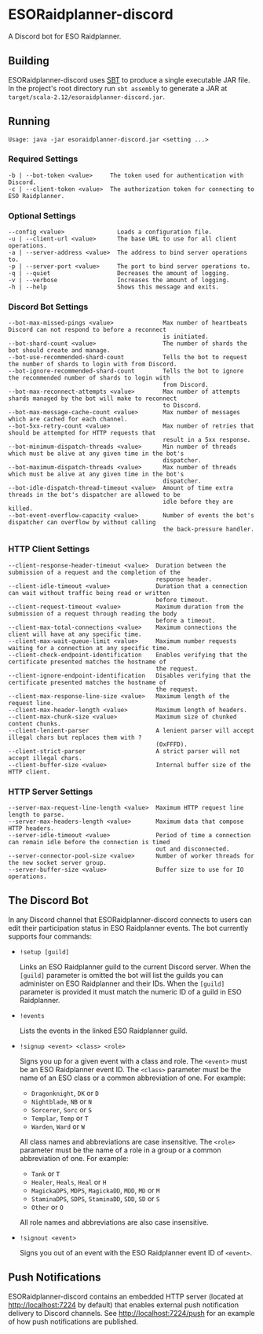 # ESORaidplanner-discord

A Discord bot for ESO Raidplanner.

## Building

ESORaidplanner-discord uses [SBT](https://www.scala-sbt.org/) to produce a single executable JAR file. In the project's
root directory run `sbt assembly` to generate a JAR at `target/scala-2.12/esoraidplanner-discord.jar`.

## Running

```
Usage: java -jar esoraidplanner-discord.jar <setting ...>
```

### Required Settings

```
-b | --bot-token <value>     The token used for authentication with Discord.
-c | --client-token <value>  The authorization token for connecting to ESO Raidplanner.
```

### Optional Settings

```
--config <value>               Loads a configuration file.
-u | --client-url <value>      The base URL to use for all client operations.
-a | --server-address <value>  The address to bind server operations to.
-p | --server-port <value>     The port to bind server operations to.
-q | --quiet                   Decreases the amount of logging.
-v | --verbose                 Increases the amount of logging.
-h | --help                    Shows this message and exits.
```

### Discord Bot Settings

```
--bot-max-missed-pings <value>              Max number of heartbeats Discord can not respond to before a reconnect
                                            is initiated.
--bot-shard-count <value>                   The number of shards the bot should create and manage.
--bot-use-recommended-shard-count           Tells the bot to request the number of shards to login with from Discord.
--bot-ignore-recommended-shard-count        Tells the bot to ignore the recommended number of shards to login with
                                            from Discord.
--bot-max-reconnect-attempts <value>        Max number of attempts shards managed by the bot will make to reconnect
                                            to Discord.
--bot-max-message-cache-count <value>       Max number of messages which are cached for each channel.
--bot-5xx-retry-count <value>               Max number of retries that should be attempted for HTTP requests that
                                            result in a 5xx response.
--bot-minimum-dispatch-threads <value>      Min number of threads which must be alive at any given time in the bot's
                                            dispatcher.
--bot-maximum-dispatch-threads <value>      Max number of threads which must be alive at any given time in the bot's
                                            dispatcher.
--bot-idle-dispatch-thread-timeout <value>  Amount of time extra threads in the bot's dispatcher are allowed to be
                                            idle before they are killed.
--bot-event-overflow-capacity <value>       Number of events the bot's dispatcher can overflow by without calling
                                            the back-pressure handler.
```

### HTTP Client Settings

```
--client-response-header-timeout <value>  Duration between the submission of a request and the completion of the
                                          response header.
--client-idle-timeout <value>             Duration that a connection can wait without traffic being read or written
                                          before timeout.
--client-request-timeout <value>          Maximum duration from the submission of a request through reading the body
                                          before a timeout.
--client-max-total-connections <value>    Maximum connections the client will have at any specific time.
--client-max-wait-queue-limit <value>     Maximum number requests waiting for a connection at any specific time.
--client-check-endpoint-identification    Enables verifying that the certificate presented matches the hostname of
                                          the request.
--client-ignore-endpoint-identification   Disables verifying that the certificate presented matches the hostname of
                                          the request.
--client-max-response-line-size <value>   Maximum length of the request line.
--client-max-header-length <value>        Maximum length of headers.
--client-max-chunk-size <value>           Maximum size of chunked content chunks.
--client-lenient-parser                   A lenient parser will accept illegal chars but replaces them with ?
                                          (0xFFFD).
--client-strict-parser                    A strict parser will not accept illegal chars.
--client-buffer-size <value>              Internal buffer size of the HTTP client.
```

### HTTP Server Settings

```
--server-max-request-line-length <value>  Maximum HTTP request line length to parse.
--server-max-headers-length <value>       Maximum data that compose HTTP headers.
--server-idle-timeout <value>             Period of time a connection can remain idle before the connection is timed
                                          out and disconnected.
--server-connector-pool-size <value>      Number of worker threads for the new socket server group.
--server-buffer-size <value>              Buffer size to use for IO operations.
```

## The Discord Bot

In any Discord channel that ESORaidplanner-discord connects to users can edit their participation status in ESO
Raidplanner events. The bot currently supports four commands:

 - `!setup [guild]`
   
   Links an ESO Raidplanner guild to the current Discord server. When the `[guild]` parameter is omitted the bot will
   list the guilds you can administer on ESO Raidplanner and their IDs. When the `[guild]` parameter is provided it must
   match the numeric ID of a guild in ESO Raidplanner.

 - `!events`
  
   Lists the events in the linked ESO Raidplanner guild.

 - `!signup <event> <class> <role>`
  
   Signs you up for a given event with a class and role. The `<event>` must be an ESO Raidplanner event ID. The
   `<class>` parameter must be the name of an ESO class or a common abbreviation of one. For example:
   
     - `Dragonknight`, `DK` or `D`
     - `Nightblade`, `NB` or `N`
     - `Sorcerer`, `Sorc` or `S`
     - `Templar`, `Temp` or `T`
     - `Warden`, `Ward` or `W`
     
   All class names and abbreviations are case insensitive. The `<role>` parameter must be the name of a role in a group
   or a common abbreviation of one. For example:
   
     - `Tank` or `T`
     - `Healer`, `Heals`, `Heal` or `H`
     - `MagickaDPS`, `MDPS`, `MagickaDD`, `MDD`, `MD` or `M`
     - `StaminaDPS`, `SDPS`, `StaminaDD`, `SDD`, `SD` or `S`
     - `Other` or `O`
     
   All role names and abbreviations are also case insensitive.
     
 - `!signout <event>`
   
   Signs you out of an event with the ESO Raidplanner event ID of `<event>`.

## Push Notifications

ESORaidplanner-discord contains an embedded HTTP server (located at [http://localhost:7224](http://localhost:7224) by
default) that enables external push notification delivery to Discord channels. See
[http://localhost:7224/push](http://localhost:7224/push) for an example of how push notifications are published.
